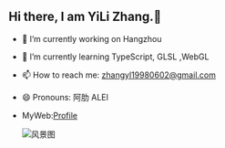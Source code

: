 ## Hi there, I am YiLi Zhang.👋


- 🔭 I’m currently working on Hangzhou
- 🌱 I’m currently learning TypeScript, GLSL ,WebGL
- 📫 How to reach me: zhangyl19980602@gmail.com
- 😄 Pronouns: 阿肋 ALEI
- MyWeb:[Profile](http://183.129.161.21:5099/)

  ![风景图](https://static.jyshare.com/images/runoob-logo.png)

